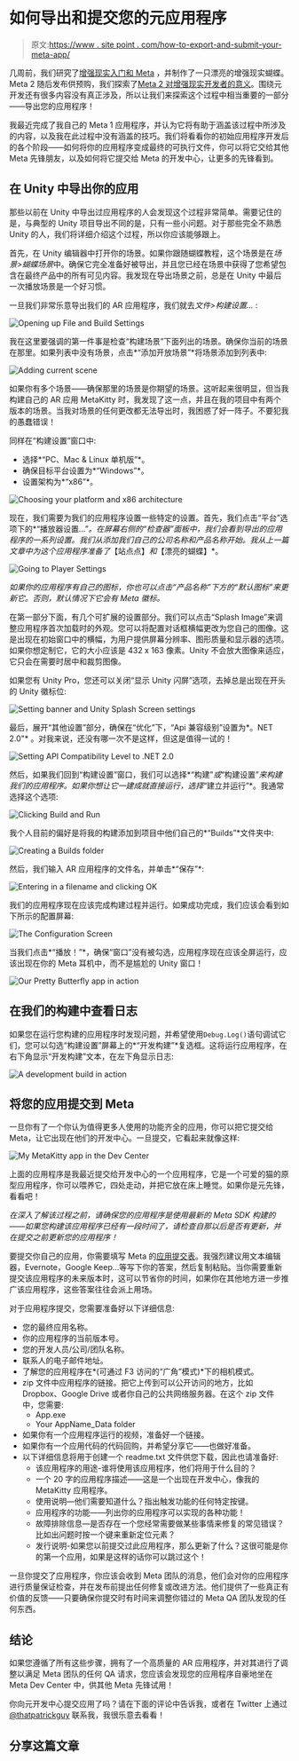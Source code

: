 # 如何导出和提交您的元应用程序

> 原文:[https://www . site point . com/how-to-export-and-submit-your-meta-app/](https://www.sitepoint.com/how-to-export-and-submit-your-meta-app/)

几周前，我们研究了[增强现实入门和 Meta](https://www.sitepoint.com/getting-started-with-augmented-reality-and-meta/) ，并制作了一只漂亮的增强现实蝴蝶。Meta 2 随后发布供预购，我们探索了[Meta 2 对增强现实开发者的意义](https://www.sitepoint.com/what-the-meta-2-means-for-augmented-reality-developers)。围绕元开发还有很多内容没有真正涉及，所以让我们来探索这个过程中相当重要的一部分——导出您的应用程序！

我最近完成了我自己的 Meta 1 应用程序，并认为它将有助于涵盖该过程中所涉及的内容，以及我在此过程中没有涵盖的技巧。我们将看看你的初始应用程序开发后的各个阶段——如何将你的应用程序变成最终的可执行文件，你可以将它交给其他 Meta 先锋朋友，以及如何将它提交给 Meta 的开发中心，让更多的先锋看到。

## 在 Unity 中导出你的应用

那些以前在 Unity 中导出过应用程序的人会发现这个过程非常简单。需要记住的是，与典型的 Unity 项目导出不同的是，只有一些小问题。对于那些完全不熟悉 Unity 的人，我们将详细介绍这个过程，所以你应该能够跟上。

首先，在 Unity 编辑器中打开你的场景。如果你跟随蝴蝶教程，这个场景是在*场景>蝴蝶场景*中。确保它完全准备好被导出，并且您已经在场景中获得了您希望包含在最终产品中的所有可见内容。我发现在导出场景之前，总是在 Unity 中最后一次播放场景是一个好习惯。

一旦我们非常乐意导出我们的 AR 应用程序，我们就去*文件>构建设置…* :

![Opening up File and Build Settings](../Images/df8ecdef8b798f7c47d718ebf2553634.png)

我在这里要强调的第一件事是检查“构建场景”下面列出的场景。确保你当前的场景在那里。如果列表中没有场景，点击*“添加开放场景”*将场景添加到列表中:

![Adding current scene](../Images/a31b18648b2d6f33d45e1272acc277c8.png)

如果你有多个场景——确保那里的场景是你期望的场景。这听起来很明显，但当我构建自己的 AR 应用 MetaKitty 时，我发现了这一点，并且在我的项目中有两个版本的场景。当我对场景的任何更改都无法导出时，我困惑了好一阵子。不要犯我的愚蠢错误！

同样在“构建设置”窗口中:

*   选择*“PC、Mac & Linux 单机版”*。
*   确保目标平台设置为*“Windows”*。
*   设置架构为*“x86”*。

![Choosing your platform and x86 architecture](../Images/23d65dfa54f1da623acd577cc2b0e047.png)

现在，我们需要为我们的应用程序设置一些特定的设置。首先，我们点击“平台”选项下的*“播放器设置…”*。在屏幕右侧的“检查器”面板中，我们会看到导出的应用程序的一系列设置。我们从添加我们自己的公司名称和产品名称开始。我从上一篇文章中为这个应用程序准备了*【站点点】*和*【漂亮的蝴蝶】*。

![Going to Player Settings](../Images/05711e865f29168312eec3567337b498.png)

*如果你的应用程序有自己的图标，你也可以点击“产品名称”下方的“默认图标”来更新它。否则，默认情况下它会有 Meta 徽标。*

在第一部分下面，有几个可扩展的设置部分。我们可以点击“Splash Image”来调整应用程序首次加载时的外观。您可以将配置对话框横幅更改为您自己的图像。这是出现在初始窗口中的横幅，为用户提供屏幕分辨率、图形质量和显示器的选项。如果你想定制它，它的大小应该是 432 x 163 像素。Unity 不会放大图像来适应，它只会在需要时居中和裁剪图像。

如果您有 Unity Pro，您还可以关闭“显示 Unity 闪屏”选项，去掉总是出现在开头的 Unity 徽标位:

![Setting banner and Unity Splash Screen settings](../Images/dfbbd3434ac5b380f1705866d637f0ea.png)

最后，展开“其他设置”部分，确保在“优化”下，“Api 兼容级别”设置为*。NET 2.0"* 。对我来说，还没有哪一次不是这样，但这是值得一试的！

![Setting API Compatibility Level to .NET 2.0](../Images/09cf8cd1f639788293124c6ef83d123c.png)

然后，如果我们回到“构建设置”窗口，我们可以选择*“构建”*或*“构建设置”*来构建我们的应用程序。如果你想让它一建成就直接运行，选择*“建立并运行”*。我通常选择这个选项:

![Clicking Build and Run](../Images/b7289e64fec2bd6e6ab6d7f9583314c6.png)

我个人目前的偏好是将我的构建添加到项目中他们自己的*“Builds”*文件夹中:

![Creating a Builds folder](../Images/9131fb9b8f8f53cf0622cebeb64c3ab6.png)

然后，我们输入 AR 应用程序的文件名，并单击*“保存”*:

![Entering in a filename and clicking OK](../Images/c4d4f226c1abff097343a6fb0970a462.png)

我们的应用程序现在应该完成构建过程并运行。如果成功完成，我们应该会看到如下所示的配置屏幕:

![The Configuration Screen](../Images/65f4efbb32af1566d04350e62db5db67.png)

当我们点击*“播放！”*，确保“窗口”没有被勾选，应用程序现在应该全屏运行，应该出现在你的 Meta 耳机中，而不是尴尬的 Unity 窗口！

![Our Pretty Butterfly app in action](../Images/80cc857c576495cf1a37d7a679898385.png)

## 在我们的构建中查看日志

如果您在运行您构建的应用程序时发现问题，并希望使用`Debug.Log()`语句调试它们，您可以勾选“构建设置”屏幕上的*“开发构建”*复选框。这将运行应用程序，在右下角显示“开发构建”文本，在左下角显示日志:

![A development build in action](../Images/60153055f0103f717612d62011ff22d8.png)

## 将您的应用提交到 Meta

一旦你有了一个你认为值得更多人使用的功能齐全的应用，你可以把它提交给 Meta，让它出现在他们的开发中心。一旦提交，它看起来就像这样:

![My MetaKitty app in the Dev Center](../Images/f960fc8e5b0038485e48742a6b5794da.png)

上面的应用程序是我最近提交给开发中心的一个应用程序，它是一个可爱的猫的原型应用程序，你可以喂养它，四处走动，并把它放在床上睡觉。如果你是元先锋，看看吧！

*在深入了解该过程之前，请确保您的应用程序是使用最新的 Meta SDK 构建的——如果您构建该应用程序已经有一段时间了，请检查自那以后是否有更新，并在提交之前更新您的应用程序！*

要提交你自己的应用，你需要填写 Meta 的[应用提交表](http://go.metavision.com/app-submission)。我强烈建议用文本编辑器，Evernote，Google Keep…等写下你的答案，然后复制粘贴。当你需要重新提交该应用程序的未来版本时，这可以节省你的时间，如果你在其他地方进一步推广该应用程序，这些答案往往会派上用场。

对于应用程序提交，您需要准备好以下详细信息:

*   您的最终应用名称。
*   你的应用程序的当前版本号。
*   您的开发人员/公司/团队名称。
*   联系人的电子邮件地址。
*   了解您的应用程序在*(可通过 F3 访问的“广角”模式)*下的相机模式。
*   zip 文件中应用程序的链接。把它上传到可以公开访问的地方，比如 Dropbox、Google Drive 或者你自己的公共网络服务器。在这个 zip 文件中，您需要:
    *   App.exe
    *   Your AppName_Data folder
*   如果你有一个应用程序运行的视频，准备好一个链接。
*   如果你有一个应用代码的代码回购，并希望分享它——也做好准备。
*   以下详细信息将用于创建一个 readme.txt 文件供您下载，因此也请准备好:
    *   该应用程序的用途-谁将使用该应用程序，他们将用于什么目的？
    *   一个 20 字的应用程序描述——这是一个出现在开发中心，像我的 MetaKitty 应用程序。
    *   使用说明—他们需要知道什么？指出触发功能的任何特定按键。
    *   应用程序的功能——列出你的应用程序可以实现的各种功能！
    *   故障排除信息—是否存在一个您经常需要做某些事情来修复的常见错误？比如出问题时按一个键来重新定位元素？
    *   发行说明-如果您以前提交过此应用程序，那么更新了什么？这很可能是你的第一个应用，如果是这样的话你可以跳过这个！

一旦你提交了应用程序，你应该会收到 Meta 团队的消息，他们会对你的应用程序进行质量保证检查，并在发布前提出任何修复或改进方法。他们提供了一些真正有价值的反馈——只要确保你提交时有时间来调整你错过的 Meta QA 团队发现的任何东西。

## 结论

如果您遵循了所有这些步骤，拥有了一个高质量的 AR 应用程序，并对其进行了调整以满足 Meta 团队的任何 QA 请求，您应该会发现您的应用程序自豪地坐在 Meta Dev Center 中，供其他 Meta 先锋试用！

你向元开发中心提交应用了吗？请在下面的评论中告诉我，或者在 Twitter 上通过 [@thatpatrickguy](https://www.twitter.com/thatpatrickguy) 联系我，我很乐意去看看！

## 分享这篇文章
